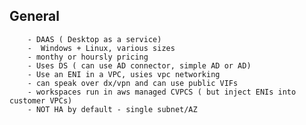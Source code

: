 ## General
        - DAAS ( Desktop as a service)
        -  Windows + Linux, various sizes
        - monthy or hoursly pricing
        - Uses DS ( can use AD connector, simple AD or AD)
        - Use an ENI in a VPC, usies vpc networking
        - can speak over dx/vpn and can use public VIFs 
        - workspaces run in aws managed CVPCS ( but inject ENIs into customer VPCs)
        - NOT HA by default - single subnet/AZ